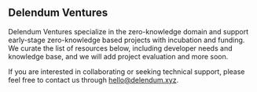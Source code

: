 ## Delendum Ventures

Delendum Ventures specialize in the zero-knowledge domain and support early-stage zero-knowledge based projects with incubation and funding. We curate the list of resources below, including developer needs and knowledge base, and we will add project evaluation and more soon. 

If you are interested in collaborating or seeking technical support, please feel free to contact us through hello@delendum.xyz.
